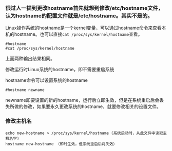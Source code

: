 
### 很过人一提到更改hostname首先就想到修改/etc/hostname文件，认为hostname的配置文件就是/etc/hostname。其实不是的。 

Linux操作系统的hostname是一个kernel变量，可以通过hostname命令来查看本机的hostname。也可以直接`cat /proc/sys/kernel/hostname`查看。 

	#hostname 
	#cat /proc/sys/kernel/hostname 

上面两种输出结果相同。 

修改运行时Linux系统的hostname，即不需要重启系统 

hostname命令可以设置系统的hostname 

	#hostname newname 

newname即要设置的新的hostname，运行后立即生效，但是在系统重启后会丢失所做的修改，如果要永久更改系统的hostname，就要修改相关的设置文件。 

### 修改主机名

	echo new-hostname > /proc/sys/kernel/hostname (系统启动时，从此文件中读取主机名字)
	hostname new-hostname （即时生效，但系统重启后将失效）